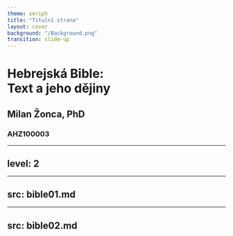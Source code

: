 ```yaml
---
theme: seriph
title: "Titulní strana"
layout: cover
background: "/Background.png"
transition: slide-up
---
```


<style>
@import url('https://fonts.googleapis.com/css2?family=Noto+Sans:wght@400;700&family=Noto+Serif:wght@400;700&family=Frank+Ruhl+Libre:wght@400;700&display=swap');

.hebrew {
  font-family: 'Frank Ruhl Libre', 'Noto Serif', serif;
  font-size: 2rem;
  direction: rtl;
  text-align: right;
}

.greek {
  font-family: 'Noto Serif', Georgia, serif;
}

.translation {
  font-style: italic;
  color: #666;
  margin-top: 1rem;
}
h1, h2, h3, h4 {
  margin-bottom: 1rem;
}
p {
  line-height: 1.75;
  max-width: 65ch;  /* 65 characters wide */
}
</style>

# Hebrejská Bible: <br> Text a jeho dějiny

## Milan Žonca, PhD

### AHZ100003

---
level: 2
---

<Toc minDepth="1" maxDepth="1" />

---
src: bible01.md
---

---
src: bible02.md
---
